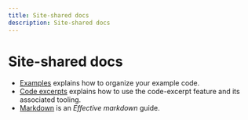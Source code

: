 ```yaml
---
title: Site-shared docs
description: Site-shared docs
---
```


# Site-shared docs

- [Examples](examples.md) explains how to organize your example code.
- [Code excerpts](code-excerpts.md) explains how to use the code-excerpt feature
  and its associated tooling.
- [Markdown](markdown.md) is an _Effective markdown_ guide.
